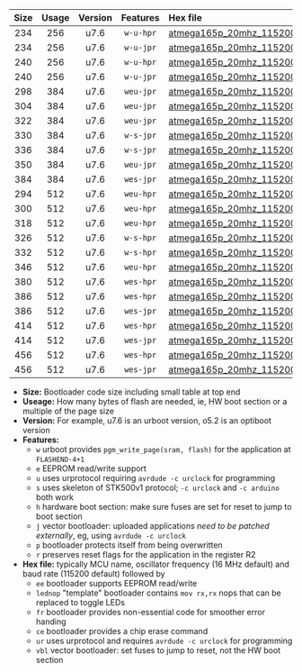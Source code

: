 |Size|Usage|Version|Features|Hex file|
|:-:|:-:|:-:|:-:|:--|
|234|256|u7.6|`w-u-hpr`|[atmega165p_20mhz_115200bps_ur.hex](https://raw.githubusercontent.com/stefanrueger/urboot/main//atmega165p_20mhz_115200bps_ur.hex)|
|234|256|u7.6|`w-u-jpr`|[atmega165p_20mhz_115200bps_ur_vbl.hex](https://raw.githubusercontent.com/stefanrueger/urboot/main//atmega165p_20mhz_115200bps_ur_vbl.hex)|
|240|256|u7.6|`w-u-hpr`|[atmega165p_20mhz_115200bps_lednop_ur.hex](https://raw.githubusercontent.com/stefanrueger/urboot/main//atmega165p_20mhz_115200bps_lednop_ur.hex)|
|240|256|u7.6|`w-u-jpr`|[atmega165p_20mhz_115200bps_lednop_ur_vbl.hex](https://raw.githubusercontent.com/stefanrueger/urboot/main//atmega165p_20mhz_115200bps_lednop_ur_vbl.hex)|
|298|384|u7.6|`weu-jpr`|[atmega165p_20mhz_115200bps_ee_ur_vbl.hex](https://raw.githubusercontent.com/stefanrueger/urboot/main//atmega165p_20mhz_115200bps_ee_ur_vbl.hex)|
|304|384|u7.6|`weu-jpr`|[atmega165p_20mhz_115200bps_ee_lednop_ur_vbl.hex](https://raw.githubusercontent.com/stefanrueger/urboot/main//atmega165p_20mhz_115200bps_ee_lednop_ur_vbl.hex)|
|322|384|u7.6|`weu-jpr`|[atmega165p_20mhz_115200bps_ee_lednop_fr_ur_vbl.hex](https://raw.githubusercontent.com/stefanrueger/urboot/main//atmega165p_20mhz_115200bps_ee_lednop_fr_ur_vbl.hex)|
|330|384|u7.6|`w-s-jpr`|[atmega165p_20mhz_115200bps_vbl.hex](https://raw.githubusercontent.com/stefanrueger/urboot/main//atmega165p_20mhz_115200bps_vbl.hex)|
|336|384|u7.6|`w-s-jpr`|[atmega165p_20mhz_115200bps_lednop_vbl.hex](https://raw.githubusercontent.com/stefanrueger/urboot/main//atmega165p_20mhz_115200bps_lednop_vbl.hex)|
|350|384|u7.6|`weu-jpr`|[atmega165p_20mhz_115200bps_ee_lednop_fr_ce_ur_vbl.hex](https://raw.githubusercontent.com/stefanrueger/urboot/main//atmega165p_20mhz_115200bps_ee_lednop_fr_ce_ur_vbl.hex)|
|384|384|u7.6|`wes-jpr`|[atmega165p_20mhz_115200bps_ee_vbl.hex](https://raw.githubusercontent.com/stefanrueger/urboot/main//atmega165p_20mhz_115200bps_ee_vbl.hex)|
|294|512|u7.6|`weu-hpr`|[atmega165p_20mhz_115200bps_ee_ur.hex](https://raw.githubusercontent.com/stefanrueger/urboot/main//atmega165p_20mhz_115200bps_ee_ur.hex)|
|300|512|u7.6|`weu-hpr`|[atmega165p_20mhz_115200bps_ee_lednop_ur.hex](https://raw.githubusercontent.com/stefanrueger/urboot/main//atmega165p_20mhz_115200bps_ee_lednop_ur.hex)|
|318|512|u7.6|`weu-hpr`|[atmega165p_20mhz_115200bps_ee_lednop_fr_ur.hex](https://raw.githubusercontent.com/stefanrueger/urboot/main//atmega165p_20mhz_115200bps_ee_lednop_fr_ur.hex)|
|326|512|u7.6|`w-s-hpr`|[atmega165p_20mhz_115200bps.hex](https://raw.githubusercontent.com/stefanrueger/urboot/main//atmega165p_20mhz_115200bps.hex)|
|332|512|u7.6|`w-s-hpr`|[atmega165p_20mhz_115200bps_lednop.hex](https://raw.githubusercontent.com/stefanrueger/urboot/main//atmega165p_20mhz_115200bps_lednop.hex)|
|346|512|u7.6|`weu-hpr`|[atmega165p_20mhz_115200bps_ee_lednop_fr_ce_ur.hex](https://raw.githubusercontent.com/stefanrueger/urboot/main//atmega165p_20mhz_115200bps_ee_lednop_fr_ce_ur.hex)|
|380|512|u7.6|`wes-hpr`|[atmega165p_20mhz_115200bps_ee.hex](https://raw.githubusercontent.com/stefanrueger/urboot/main//atmega165p_20mhz_115200bps_ee.hex)|
|386|512|u7.6|`wes-hpr`|[atmega165p_20mhz_115200bps_ee_lednop.hex](https://raw.githubusercontent.com/stefanrueger/urboot/main//atmega165p_20mhz_115200bps_ee_lednop.hex)|
|386|512|u7.6|`wes-jpr`|[atmega165p_20mhz_115200bps_ee_lednop_vbl.hex](https://raw.githubusercontent.com/stefanrueger/urboot/main//atmega165p_20mhz_115200bps_ee_lednop_vbl.hex)|
|414|512|u7.6|`wes-hpr`|[atmega165p_20mhz_115200bps_ee_lednop_fr.hex](https://raw.githubusercontent.com/stefanrueger/urboot/main//atmega165p_20mhz_115200bps_ee_lednop_fr.hex)|
|414|512|u7.6|`wes-jpr`|[atmega165p_20mhz_115200bps_ee_lednop_fr_vbl.hex](https://raw.githubusercontent.com/stefanrueger/urboot/main//atmega165p_20mhz_115200bps_ee_lednop_fr_vbl.hex)|
|456|512|u7.6|`wes-hpr`|[atmega165p_20mhz_115200bps_ee_lednop_fr_ce.hex](https://raw.githubusercontent.com/stefanrueger/urboot/main//atmega165p_20mhz_115200bps_ee_lednop_fr_ce.hex)|
|456|512|u7.6|`wes-jpr`|[atmega165p_20mhz_115200bps_ee_lednop_fr_ce_vbl.hex](https://raw.githubusercontent.com/stefanrueger/urboot/main//atmega165p_20mhz_115200bps_ee_lednop_fr_ce_vbl.hex)|

- **Size:** Bootloader code size including small table at top end
- **Useage:** How many bytes of flash are needed, ie, HW boot section or a multiple of the page size
- **Version:** For example, u7.6 is an urboot version, o5.2 is an optiboot version
- **Features:**
  + `w` urboot provides `pgm_write_page(sram, flash)` for the application at `FLASHEND-4+1`
  + `e` EEPROM read/write support
  + `u` uses urprotocol requiring `avrdude -c urclock` for programming
  + `s` uses skeleton of STK500v1 protocol; `-c urclock` and `-c arduino` both work
  + `h` hardware boot section: make sure fuses are set for reset to jump to boot section
  + `j` vector bootloader: uploaded applications *need to be patched externally*, eg, using `avrdude -c urclock`
  + `p` bootloader protects itself from being overwritten
  + `r` preserves reset flags for the application in the register R2
- **Hex file:** typically MCU name, oscillator frequency (16 MHz default) and baud rate (115200 default) followed by
  + `ee` bootloader supports EEPROM read/write
  + `lednop` "template" bootloader contains `mov rx,rx` nops that can be replaced to toggle LEDs
  + `fr` bootloader provides non-essential code for smoother error handing
  + `ce` bootloader provides a chip erase command
  + `ur` uses urprotocol and requires `avrdude -c urclock` for programming
  + `vbl` vector bootloader: set fuses to jump to reset, not the HW boot section
